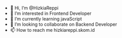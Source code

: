 - 👋 Hi, I’m @HizkiaReppi
- 👀 I’m interested in Frontend Developer
- 🌱 I’m currently learning javaScript
- 💞️ I’m looking to collaborate on Backend Developer
- 📫 How to reach me hizkiareppi.skom.id
